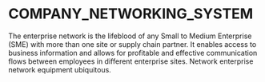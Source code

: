 # COMPANY_NETWORKING_SYSTEM
The enterprise network is the lifeblood of any Small to Medium Enterprise (SME) with more than one site or supply chain partner. It enables access to business information and allows for profitable and effective communication flows between employees in different enterprise sites. Network enterprise network equipment  ubiquitous.
